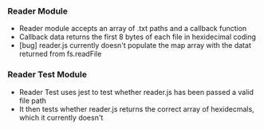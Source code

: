 ### Reader Module
- Reader module accepts an array of .txt paths and a callback function
- Callback data returns the first 8 bytes of each file in hexidecimal coding
- [bug] reader.js currently doesn't populate the map array with the datat returned from fs.readFile

### Reader Test Module
- Reader Test uses jest to test whether reader.js has been passed a valid file path
- It then tests whether reader.js returns the correct array of hexidecmals, which it currently doesn't